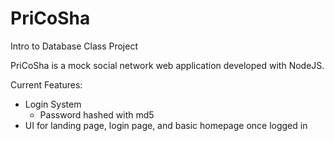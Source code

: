 # PriCoSha
Intro to Database Class Project

PriCoSha is a mock social network web application developed with NodeJS.

Current Features:
- Login System
  - Password hashed with md5
- UI for landing page, login page, and basic homepage once logged in
